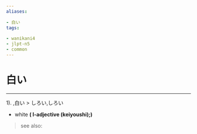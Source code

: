 ```yaml
---
aliases:
    
- 白い
tags:
    
- wanikani4
- jlpt-n5
- common
---
```


# 白い
---
1).
,白い > しろい,しろい

- white
**( I-adjective (keiyoushi);)**
> see also: 
            